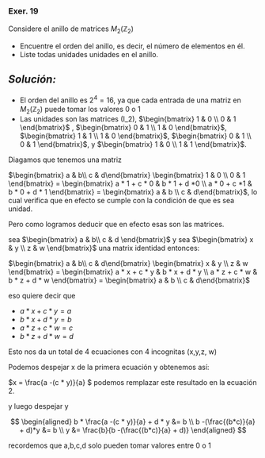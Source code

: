 ### Exer. 19 

Considere el anillo de matrices $M_2(\mathbb{Z}_2)$

- Encuentre el orden del anillo, es decir, el número de elementos en él. 
- Liste todas unidades unidades en el anillo. 

*Solución:*
-
- El orden del anillo es $2^4=16$, ya que cada entrada de una matriz en  $M_2(\mathbb{Z}_2)$ puede tomar los valores 0 o 1  
- Las unidades son las matrices \(I_2\), 
$\begin{bmatrix} 1 & 0 \\ 0 & 1 \end{bmatrix}$
, $\begin{bmatrix} 0 & 1 \\ 1 & 0 \end{bmatrix}$, $\begin{bmatrix} 1 & 1 \\ 1 & 0 \end{bmatrix}$, $\begin{bmatrix} 0 & 1 \\ 0 & 1 \end{bmatrix}$, y $\begin{bmatrix} 1 & 0 \\ 1 & 1 \end{bmatrix}$.

Diagamos que tenemos una matriz 

$\begin{bmatrix} a & b\\  c & d\end{bmatrix} \begin{bmatrix} 1 & 0 \\ 0 & 1 \end{bmatrix}  = \begin{bmatrix} a * 1 + c * 0 & b * 1  + d *0  \\ a * 0 + c *1 & b * 0 + d * 1 \end{bmatrix} = \begin{bmatrix} a & b  \\ c & d\end{bmatrix}$, lo cual verifica que en efecto se cumple con la condición de que es sea unidad. 

Pero como logramos deducir que en efecto esas son las matrices. 

sea $\begin{bmatrix} a & b\\  c & d \end{bmatrix}$ y sea $\begin{bmatrix} x & y \\  z & w \end{bmatrix}$ una matrix identidad entonces: 

$\begin{bmatrix} a & b\\  c & d\end{bmatrix} \begin{bmatrix} x & y \\ z & w \end{bmatrix}  = \begin{bmatrix} a * x + c * y & b * x  + d * y  \\ a * z + c * w & b * z + d * w \end{bmatrix} = \begin{bmatrix} a & b  \\ c & d\end{bmatrix}$

eso quiere decir que 

- $a * x + c * y = a$  
- $b * x + d * y = b$
- $a * z + c * w = c$
- $b * z + d * w = d$

Esto nos da un total de 4 ecuaciones con 4 incognitas (x,y,z, w)

Podemos despejar x de la primera ecuación y obtenemos así: 

$x = \frac{a -(c * y)}{a} $ podemos remplazar este resultado en la ecuación 2. 

y luego despejar y

$$
\begin{aligned}
b * \frac{a -(c * y)}{a} + d * y &= b \\ 
b -(\frac{(b*c)}{a} + d)*y &= b \\ 
y &= \frac{b}{b -(\frac{(b*c)}{a} + d)}
\end{aligned}
$$

recordemos que a,b,c,d solo pueden tomar valores entre 0 o 1


